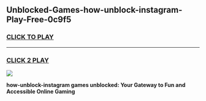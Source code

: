 
## Unblocked-Games-how-unblock-instagram-Play-Free-0c9f5
<h3>
<a href="https://premium76.site?title=how-unblock-instagram&ref=18A1">CLICK TO PLAY</a></h3>
<hr>

<h3>
<a href="https://premium76.site?title=how-unblock-instagram&ref=18A1">CLICK 2 PLAY</a>
  
</h3>

<a href="https://premium76.site?title=how-unblock-instagram&ref=18A1"><img src="https://clearcache.store/games.png"></a>


**how-unblock-instagram games unblocked: Your Gateway to Fun and Accessible Online Gaming**
